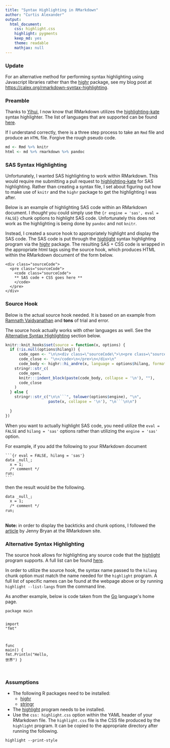 ```yaml
---
title: "Syntax Highlighting in RMarkdown"
author: "Curtis Alexander"
output: 
  html_document:
    css: highlight.css
    highlight: pygments
    keep_md: yes
    theme: readable
    mathjax: null
---
```


### Update
For an alternative method for performing syntax highlighting using Javascript libraries rather than the [highr](https://github.com/yihui/highr) package, see my blog post at https://calex.org/rmarkdown-syntax-highlighting.


### Preamble
Thanks to [Yihui](https://github.com/yihui/knitr/issues/1185), I now know that RMarkdown utilizes the [highlighting-kate](https://github.com/jgm/highlighting-kate) syntax highlighter.  The list of languages that are supported can be found [here](https://github.com/jgm/highlighting-kate/tree/master/xml).

If I understand correctly, there is a three step process to take an `Rmd` file and produce an `HTML` file.  Forgive the rough pseudo code.


```r
md <- Rmd %>% knitr
html <- md %>% rmarkdown %>% pandoc
```

### SAS Syntax Highlighting 
Unfortunately, I wanted SAS highlighting to work within RMarkdown. This would require me submitting a pull request to [highlighting-kate](https://github.com/jgm/highlighting-kate) for SAS highlighting.  Rather than creating a syntax file, I set about figuring out how to make use of `knitr` and the `highr` package to get the highlighting I was after.

Below is an example of highlighting SAS code within an RMarkdown document.  I _thought_ you could simply use the `{r engine = 'sas', eval = FALSE}` chunk options to highlight SAS code.  Unfortunately this does not work as the highlighting is being done by `pandoc` and not `knitr`.

Instead, I created a source hook to appropriately highlight and display the SAS code.  The SAS code is put through the [highlight](http://www.andre-simon.de/doku/highlight/en/highlight.php) syntax highlighting program via the [highr](https://cran.r-project.org/web/packages/highr/index.html) package.  The resulting SAS + CSS code is wrapped in the appropriate html tags using the source hook, which produces HTML within the RMarkdown document of the form below.

```
<div class="sourceCode">
  <pre class="sourceCode">
    <code class="sourceCode">
    ** SAS code + CSS goes here **
    </code>
  </pre> 
</div>
```

### Source Hook
Below is the actual source hook needed.  It is based on an example from [Ramnath Vaidyanathan](http://ramnathv.github.io/posts/verbatim-chunks-knitr/index.html) and **tons** of trial and error.

The source hook actually works with other languages as well.  See the [Alternative Syntax Highlighting](#alternative-syntax-highlighting) section below.


```r
knitr::knit_hooks$set(source = function(x, options) {
  if (!is.null(options$hilang)) {
      code_open <- "\n\n<div class=\"sourceCode\">\n<pre class=\"sourceCode\">\n<code class=\"sourceCode\">"
      code_close <- "\n</code>\n</pre>\n</div>\n"
      code_body <- highr::hi_andre(x, language = options$hilang, format = "html")
    stringr::str_c(
      code_open,
      knitr:::indent_block(paste(code_body, collapse = '\n'), ""),
      code_close
    )
  } else {
    stringr::str_c("\n\n```", tolower(options$engine), "\n",
                   paste(x, collapse = '\n'), "\n```\n\n")
      
  }
})
```

When you want to actually highlight SAS code, you need utilize the `eval = FALSE` and `hilang = 'sas'` options rather than utilizing the `engine = 'sas'` option.

For example, if you add the following to your RMarkdown document 

<div class="sourceCode"><pre class="sourceCode"><code class="sourceCode">```{r eval = FALSE, hilang = 'sas'}
data _null_;
  x = 1;
  /* comment */
run;
```</code></pre></div>

then the result would be the following.


<div class="sourceCode">
<pre class="sourceCode">
<code class="sourceCode"><span class="hl kwb">data</span> _null_<span class="hl opt">;</span>
  x <span class="hl opt">=</span> <span class="hl num">1</span><span class="hl opt">;</span>
  <span class="hl com">/* comment */</span>
<span class="hl kwb">run</span><span class="hl opt">;</span>
</code>
</pre>
</div>

**Note:** in order to display the backticks and chunk options, I followed the [article](http://rmarkdown.rstudio.com/articles_verbatim.html) by Jenny Bryan at the RMarkdown site.

### Alternative Syntax Highlighting
The source hook allows for highlighting any source code that the [highlight](http://www.andre-simon.de/doku/highlight/en/highlight.php) program supports.  A full list can be found [here](http://www.andre-simon.de/doku/highlight/en/langs.php).

In order to utilize the source hook, the syntax name passed to the `hilang` chunk option must match the name needed for the `highlight` program.  A full list of specific names can be found at the webpage above or by running `highlight --list-langs` from the command line.

As another example, below is code taken from the [Go](https://golang.org/) language's home page.



<div class="sourceCode">
<pre class="sourceCode">
<code class="sourceCode"><span class="hl kwa">package</span> main

<span class="hl kwa">import</span> <span class="hl str">&quot;fmt&quot;</span>

<span class="hl kwa">func</span> <span class="hl kwd">main</span><span class="hl opt">() {</span>
	fmt<span class="hl opt">.</span><span class="hl kwd">Println</span><span class="hl opt">(</span><span class="hl str">&quot;Hello, 世界&quot;</span><span class="hl opt">)</span>
<span class="hl opt">}</span>
</code>
</pre>
</div>

### Assumptions
* The following R packages need to be installed:
    * [highr](https://cran.r-project.org/web/packages/highr/index.html)
    * [stringr](https://cran.r-project.org/web/packages/stringr/index.html)
* The [highlight](http://www.andre-simon.de/doku/highlight/en/highlight.php) program needs to be installed.
* Use the `css: highlight.css` option within the YAML header of your RMarkdown file.  The `highlight.css` file is the CSS file produced by the `highlight` program.  It can be copied to the appropriate directory after running the following.

```
highlight --print-style
```

